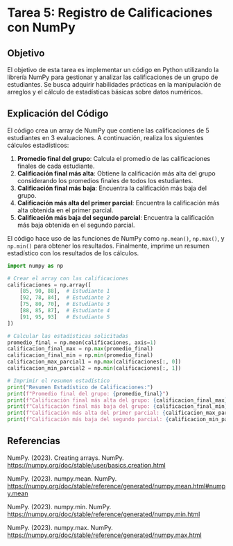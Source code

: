 # Tarea 5: Registro de Calificaciones con NumPy

## Objetivo

El objetivo de esta tarea es implementar un código en Python utilizando la librería NumPy para gestionar y analizar las calificaciones de un grupo de estudiantes. Se busca adquirir habilidades prácticas en la manipulación de arreglos y el cálculo de estadísticas básicas sobre datos numéricos.

## Explicación del Código

El código crea un array de NumPy que contiene las calificaciones de 5 estudiantes en 3 evaluaciones. A continuación, realiza los siguientes cálculos estadísticos:

1. **Promedio final del grupo**: Calcula el promedio de las calificaciones finales de cada estudiante.
2. **Calificación final más alta**: Obtiene la calificación más alta del grupo considerando los promedios finales de todos los estudiantes.
3. **Calificación final más baja**: Encuentra la calificación más baja del grupo.
4. **Calificación más alta del primer parcial**: Encuentra la calificación más alta obtenida en el primer parcial.
5. **Calificación más baja del segundo parcial**: Encuentra la calificación más baja obtenida en el segundo parcial.

El código hace uso de las funciones de NumPy como `np.mean()`, `np.max()`, y `np.min()` para obtener los resultados. Finalmente, imprime un resumen estadístico con los resultados de los cálculos.

```python
import numpy as np

# Crear el array con las calificaciones
calificaciones = np.array([
    [85, 90, 88],  # Estudiante 1
    [92, 78, 84],  # Estudiante 2
    [75, 80, 70],  # Estudiante 3
    [88, 85, 87],  # Estudiante 4
    [91, 95, 93]   # Estudiante 5
])

# Calcular las estadísticas solicitadas
promedio_final = np.mean(calificaciones, axis=1)
calificacion_final_max = np.max(promedio_final)
calificacion_final_min = np.min(promedio_final)
calificacion_max_parcial1 = np.max(calificaciones[:, 0])
calificacion_min_parcial2 = np.min(calificaciones[:, 1])

# Imprimir el resumen estadístico
print("Resumen Estadístico de Calificaciones:")
print(f"Promedio final del grupo: {promedio_final}")
print(f"Calificación final más alta del grupo: {calificacion_final_max}")
print(f"Calificación final más baja del grupo: {calificacion_final_min}")
print(f"Calificación más alta del primer parcial: {calificacion_max_parcial1}")
print(f"Calificación más baja del segundo parcial: {calificacion_min_parcial2}")
```

## Referencias
NumPy. (2023). Creating arrays. NumPy. https://numpy.org/doc/stable/user/basics.creation.html

NumPy. (2023). numpy.mean. NumPy. https://numpy.org/doc/stable/reference/generated/numpy.mean.html#numpy.mean

NumPy. (2023). numpy.min. NumPy. https://numpy.org/doc/stable/reference/generated/numpy.min.html

NumPy. (2023). numpy.max. NumPy. https://numpy.org/doc/stable/reference/generated/numpy.max.html
